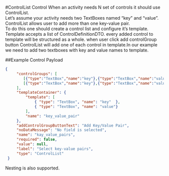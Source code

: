 #ControlList Control
When an activity needs N set of controls it should use ControlList.   
Let’s assume your activity needs two TextBoxes named “key” and “value”. ControlList allows user to add more than one key-value pair.   
To do this one should create a control list and configure it’s template. Template accepts a list of ControlDefinitionDTO. every added control to template will be structured as a whole. when user click add controlGroup button ControlList will add one of each control in template.In our example we need to add two textboxes with key and value names to template.

##Example Control Payload
```json
{
	 "controlGroups": [
		[{"type":"TextBox","name":"key"},{"type":"TextBox","name":"value"}],
		[{"type":"TextBox","name":"key"},{"type":"TextBox","name":"value"}]
	 ],
	 "templateContainer": {
		 "template": [
			 { "type": "TextBox", "name": "key"  },
			 { "type": "TextBox", "name": "value"}
		 ],
		 "name": "key_value_pair"
	 },
	 "addControlGroupButtonText": "Add Key/Value Pair",
	 "noDataMessage": "No field is selected",
	 "name": "kay_value_pairs",
	 "required": false,
	 "value": null,
	 "label": "Select key-value pairs",
	 "type": "ControlList"
 }
 ```
Nesting is also supported.
